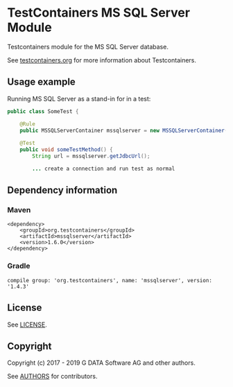 # TestContainers MS SQL Server Module

Testcontainers module for the MS SQL Server database.

See [testcontainers.org](https://www.testcontainers.org) for more information about Testcontainers.

## Usage example

Running MS SQL Server as a stand-in for in a test:

```java
public class SomeTest {

    @Rule
    public MSSQLServerContainer mssqlserver = new MSSQLServerContainer();
    
    @Test
    public void someTestMethod() {
        String url = mssqlserver.getJdbcUrl();

        ... create a connection and run test as normal
```

## Dependency information

### Maven

```
<dependency>
    <groupId>org.testcontainers</groupId>
    <artifactId>mssqlserver</artifactId>
    <version>1.6.0</version>
</dependency>
```

### Gradle

```
compile group: 'org.testcontainers', name: 'mssqlserver', version: '1.4.3'
```

## License

See [LICENSE](LICENSE).

## Copyright

Copyright (c) 2017 - 2019 G DATA Software AG and other authors.

See [AUTHORS](AUTHORS) for contributors.
